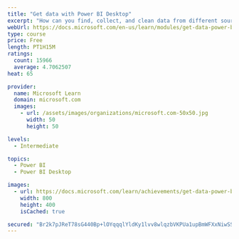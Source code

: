 ```yaml
---
title: "Get data with Power BI Desktop"
excerpt: "How can you find, collect, and clean data from different sources? Power BI is a tool for making sense of your data. You will learn tricks to make data-gathering easier."
webUrl: https://docs.microsoft.com/en-us/learn/modules/get-data-power-bi/
type: course
price: Free
length: PT1H15M
ratings:
  count: 15966
  average: 4.7062507
heat: 65

provider:
  name: Microsoft Learn
  domain: microsoft.com
  images:
    - url: /assets/images/organizations/microsoft.com-50x50.jpg
      width: 50
      height: 50

levels:
  - Intermediate

topics:
  - Power BI
  - Power BI Desktop

images:
  - url: https://docs.microsoft.com/learn/achievements/get-data-power-bi-desktop-social.png
    width: 800
    height: 400
    isCached: true

secured: "Br2k7pJReT78sG440Bp+lOYqqqlYldKy1lvv8wlqzbVKPUa1upBmWFXxNiwSSE3f1MB7rOorj1W4RhcD70KgJ4EASzoehblsODXRCVliiNXnTarHL4SYDgNV+VloXinIAlfDOsFzyhhryvhbDEmuqeDbZB9tLk3GbyAXEWtmiiojIjPwTRao2C5gYZxlKheFBfWYVyGWobIUGbOiKuuZGwaXhlXTf1WlK7ZzF9M9WSBRwr8OqpOaJbdLKzwpYuj57loXbsN/PIBqBDuwlnM9nN8FsL8/i6hoJYIveqAnPpG0uP4ZPjrni3gIpZDn9rSGesFKtC8eYjuTDIL3KE++/S+ygHGFrRQ1P2GaGB0lsV4dANcBFFBv1PlT4CwVPjwMOz43bIs4w/L0VZY7Rle9/ssPhxqL93v6zNP6LIS0rCTTLgf6CRf86T4dvxA7s/Br;m1R54IUCtGAJxPlSemRcjA=="
---
```


